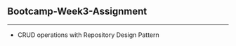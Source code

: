 ## Bootcamp-Week3-Assignment
------------------------------------------

- CRUD operations with Repository Design Pattern